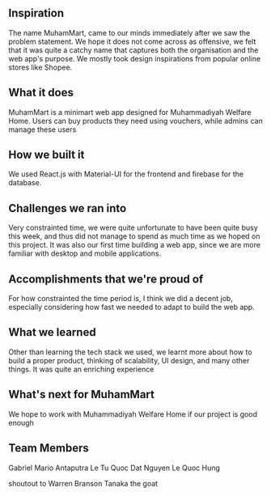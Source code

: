 ## Inspiration
The name MuhamMart, came to our minds immediately after we saw the problem statement. We hope it does not come across as offensive, we felt that it was quite a catchy name that captures both the organisation and the web app's purpose. We mostly took design inspirations from popular online stores like Shopee. 
## What it does
MuhamMart is a minimart web app designed for Muhammadiyah Welfare Home. Users can buy products they need using vouchers, while admins can manage these users
## How we built it
We used React.js with Material-UI for the frontend and firebase for the database.
## Challenges we ran into
Very constrainted time, we were quite unfortunate to have been quite busy this week, and thus did not manage to spend as much time as we hoped on this project. It was also our first time building a web app, since we are more familiar with desktop and mobile applications.
## Accomplishments that we're proud of
For how constrainted the time period is, I think we did a decent job, especially considering how fast we needed to adapt to build the web app.
## What we learned
Other than learning the tech stack we used, we learnt more about how to build a proper product, thinking of scalability, UI design, and many other things. It was quite an enriching experience
## What's next for MuhamMart
We hope to work with Muhammadiyah Welfare Home if our project is good enough

## Team Members
Gabriel Mario Antaputra
Le Tu Quoc Dat
Nguyen Le Quoc Hung

shoutout to Warren Branson Tanaka the goat
